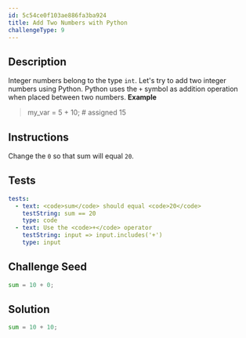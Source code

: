 ```yaml
---
id: 5c54ce0f103ae886fa3ba924
title: Add Two Numbers with Python
challengeType: 9
---
```


## Description
<section id='description'>
Integer numbers belong to the type <code>int</code>.
Let's try to add two integer numbers using Python.
Python uses the <code>+</code> symbol as addition operation when placed between two numbers.
<strong>Example</strong>
<blockquote>my_var = 5 + 10; # assigned 15</blockquote>
</section>

## Instructions
<section id='instructions'>
Change the <code>0</code> so that sum will equal <code>20</code>.
</section>

## Tests
<section id='tests'>

```yml
tests:
  - text: <code>sum</code> should equal <code>20</code>
    testString: sum == 20
    type: code
  - text: Use the <code>+</code> operator
    testString: input => input.includes('+')
    type: input
```

</section>

## Challenge Seed
<section id='challengeSeed'>

<div id='py-seed'>

```python
sum = 10 + 0;

```

</div>

</section>

## Solution
<section id='solution'>


```python
sum = 10 + 10;
```

</section>
